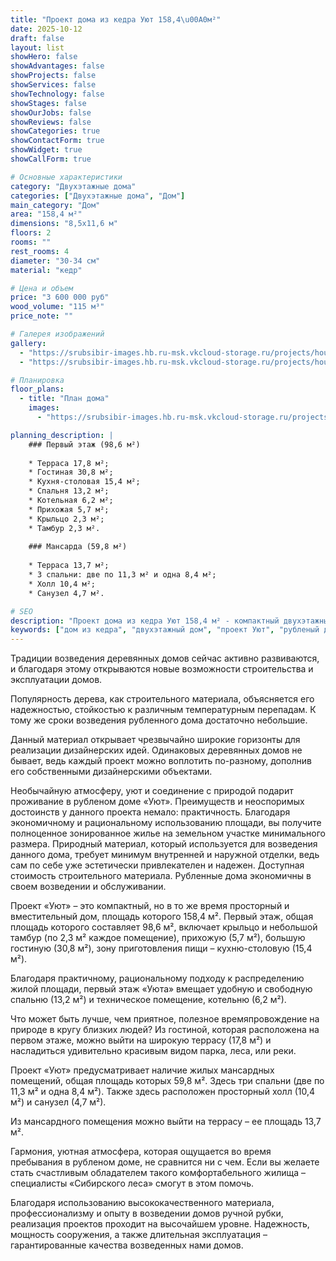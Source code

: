 ```yaml
---
title: "Проект дома из кедра Уют 158,4\u00A0м²"
date: 2025-10-12
draft: false
layout: list
showHero: false
showAdvantages: false
showProjects: false
showServices: false
showTechnology: false
showStages: false
showOurJobs: false
showReviews: false
showCategories: true
showContactForm: true
showWidget: true
showCallForm: true

# Основные характеристики
category: "Двухэтажные дома"
categories: ["Двухэтажные дома", "Дом"]
main_category: "Дом"
area: "158,4 м²"
dimensions: "8,5x11,6 м"
floors: 2
rooms: ""
rest_rooms: 4
diameter: "30-34 см"
material: "кедр"

# Цена и объем
price: "3 600 000 руб"
wood_volume: "115 м³"
price_note: ""

# Галерея изображений
gallery:
  - "https://srubsibir-images.hb.ru-msk.vkcloud-storage.ru/projects/houses/yut-158/yut-158-1.jpg"
  - "https://srubsibir-images.hb.ru-msk.vkcloud-storage.ru/projects/houses/yut-158/yut-158-2.jpg"

# Планировка
floor_plans:
  - title: "План дома"
    images:
      - "https://srubsibir-images.hb.ru-msk.vkcloud-storage.ru/projects/houses/yut-158/yut-158-2.jpg"

planning_description: |
    ### Первый этаж (98,6 м²)
    
    * Терраса 17,8 м²;
    * Гостиная 30,8 м²;
    * Кухня-столовая 15,4 м²;
    * Спальня 13,2 м²;
    * Котельная 6,2 м²;
    * Прихожая 5,7 м²;
    * Крыльцо 2,3 м²;
    * Тамбур 2,3 м².
    
    ### Мансарда (59,8 м²)
    
    * Терраса 13,7 м²;
    * 3 спальни: две по 11,3 м² и одна 8,4 м²;
    * Холл 10,4 м²;
    * Санузел 4,7 м².

# SEO
description: "Проект дома из кедра Уют 158,4 м² - компактный двухэтажный дом с 4 комнатами, просторной гостиной и двумя террасами. Цена 3 600 000 руб."
keywords: ["дом из кедра", "двухэтажный дом", "проект Уют", "рубленый дом", "дом с террасами"]
---
```


Традиции возведения деревянных домов сейчас активно развиваются, и благодаря этому открываются новые возможности строительства и эксплуатации домов.

Популярность дерева, как строительного материала, объясняется его надежностью, стойкостью к различным температурным перепадам. К тому же сроки возведения рубленного дома достаточно небольшие.

Данный материал открывает чрезвычайно широкие горизонты для реализации дизайнерских идей. Одинаковых деревянных домов не бывает, ведь каждый проект можно воплотить по-разному, дополнив его собственными дизайнерскими объектами.

Необычайную атмосферу, уют и соединение с природой подарит проживание в рубленом доме «Уют». Преимуществ и неоспоримых достоинств у данного проекта немало: практичность. Благодаря экономичному и рациональному использованию площади, вы получите полноценное зонированное жилье на земельном участке минимального размера. Природный материал, который используется для возведения данного дома, требует минимум внутренней и наружной отделки, ведь сам по себе уже эстетически привлекателен и надежен. Доступная стоимость строительного материала. Рубленные дома экономичны в своем возведении и обслуживании.

Проект «Уют» – это компактный, но в то же время просторный и вместительный дом, площадь которого 158,4 м². Первый этаж, общая площадь которого составляет 98,6 м², включает крыльцо и небольшой тамбур (по 2,3 м² каждое помещение), прихожую (5,7 м²), большую гостиную (30,8 м²), зону приготовления пищи – кухню-столовую (15,4 м²).

Благодаря практичному, рациональному подходу к распределению жилой площади, первый этаж «Уюта» вмещает удобную и свободную спальню (13,2 м²) и техническое помещение, котельню (6,2 м²).

Что может быть лучше, чем приятное, полезное времяпровождение на природе в кругу близких людей? Из гостиной, которая расположена на первом этаже, можно выйти на широкую террасу (17,8 м²) и насладиться удивительно красивым видом парка, леса, или реки.

Проект «Уют» предусматривает наличие жилых мансардных помещений, общая площадь которых 59,8 м². Здесь три спальни (две по 11,3 м² и одна 8,4 м²). Также здесь расположен просторный холл (10,4 м²) и санузел (4,7 м²).

Из мансардного помещения можно выйти на террасу – ее площадь 13,7 м².

Гармония, уютная атмосфера, которая ощущается во время пребывания в рубленом доме, не сравнится ни с чем. Если вы желаете стать счастливым обладателем такого комфортабельного жилища – специалисты «Сибирского леса» смогут в этом помочь.

Благодаря использованию высококачественного материала, профессионализму и опыту в возведении домов ручной рубки, реализация проектов проходит на высочайшем уровне. Надежность, мощность сооружения, а также длительная эксплуатация – гарантированные качества возведенных нами домов.